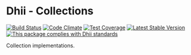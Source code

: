 # Dhii - Collections

[![Build Status](https://travis-ci.org/dhii/collections.svg?branch=develop)](https://travis-ci.org/dhii/collections)
[![Code Climate](https://codeclimate.com/github/Dhii/collections/badges/gpa.svg)](https://codeclimate.com/github/Dhii/collections)
[![Test Coverage](https://codeclimate.com/github/Dhii/collections/badges/coverage.svg)](https://codeclimate.com/github/Dhii/collections/coverage)
[![Latest Stable Version](https://poser.pugx.org/dhii/collections/version)](https://packagist.org/packages/dhii/collections)
[![This package complies with Dhii standards](https://img.shields.io/badge/Dhii-Compliant-green.svg?style=flat-square)][Dhii]

Collection implementations.

[Dhii]: https://github.com/Dhii/dhii
